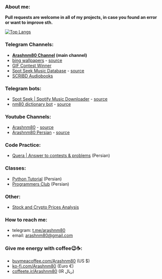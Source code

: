 ### About me:
<!--
  ![Anurag's GitHub stats](https://github-readme-stats.vercel.app/api?username=arashnm80&show_icons=true)
  [![Readme Card](https://github-readme-stats.vercel.app/api/pin/?username=arashnm80&repo=public-arash)](https://github.com/anuraghazra/github-readme-stats)
-->
**Pull requests are welcome in all of my projects, in case you found an error or want to improve sth.**

[![Top Langs](https://github-readme-stats.vercel.app/api/top-langs/?username=arashnm80)](https://github.com/arashnm80?tab=repositories)

### Telegram Channels:
- **[Arashnm80 Channel](https://t.me/Arashnm80_Channel) (main channel)**
- [bing wallpapers](https://t.me/Bingwalls) - [source](https://github.com/arashnm80/bing-wallpaper)
- [GIF Contest Winner](https://t.me/oghlooroghloor)
- [Spot Seek Music Database](https://t.me/+wAztHySpQcdkZjk0) - [source](https://github.com/arashnm80/spot-seek-bot)
- [SCRIBD Audiobooks](https://t.me/SCRIBD_Audiobooks)

### Telegram bots:
- [Spot Seek | Spotify Music Downloader](https://t.me/SpotSeekBot) - [source](https://github.com/arashnm80/spot-seek-bot)
- [nm80 dictionary bot](https://t.me/nm80_dictionary_bot) - [source](https://github.com/arashnm80/nm80-dictionary-bot)

### Youtube Channels:
- [Arashnm80](https://www.youtube.com/@Arashnm80) - [source](https://github.com/arashnm80/youtube)
- [Arashnm80 Persian](https://www.youtube.com/@Arashnm80_Persian) - [source](https://github.com/arashnm80/youtube-persian)

### Code Practice:
- [Quera | Answer to contests & problems](https://github.com/arashnm80/quera) (Persian)

### Classes:
- [Python Tutorial](https://github.com/arashnm80/python-tutorial) (Persian)
- [Programmers Club](https://github.com/arashnm80/programmers-club) (Persian)

### Other:
- [Stock and Crypto Prices Analysis](https://github.com/arashnm80/stock-and-crypto-price-analysis)

### How to reach me:
- telegram: [t.me/arashnm80](https://t.me/arashnm80)
- email: arashnm80@gmail.com

### Give me energy with coffee😉☕:
- [buymeacoffee.com/Arashnm80](https://www.buymeacoffee.com/Arashnm80) (US $)
- [ko-fi.com/Arashnm80](https://ko-fi.com/Arashnm80) (Euro €)
- [coffeete.ir/Arashnm80](https://www.coffeete.ir/arashnm80) (IR ريال)
